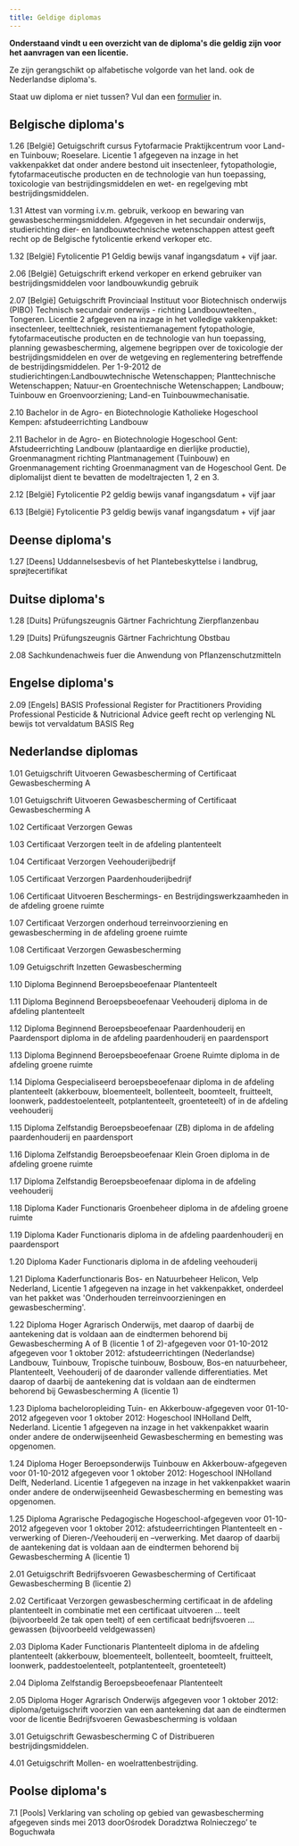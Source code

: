 ```yaml
---
title: Geldige diplomas
---
```


**Onderstaand vindt u een overzicht van de diploma's die geldig zijn voor het aanvragen van een licentie.**

Ze zijn gerangschikt op alfabetische volgorde van het land. ook de Nederlandse diploma's.

Staat uw diploma er niet tussen? Vul dan een [formulier](/wat-wij-doen/formulieren) in.

## Belgische diploma's

1.26 \[België] Getuigschrift cursus Fytofarmacie Praktijkcentrum voor Land- en Tuinbouw; Roeselare. Licentie 1 afgegeven na inzage in het vakkenpakket dat onder andere bestond uit insectenleer, fytopathologie, fytofarmaceutische producten en de technologie van hun toepassing, toxicologie van bestrijdingsmiddelen en wet- en regelgeving mbt bestrijdingsmiddelen.

1.31 Attest van vorming i.v.m. gebruik, verkoop en bewaring van gewasbeschermingsmiddelen. Afgegeven in het secundair onderwijs, studierichting dier- en landbouwtechnische wetenschappen attest geeft recht op de Belgische fytolicentie erkend verkoper etc.

1.32 \[België] Fytolicentie P1 Geldig bewijs vanaf ingangsdatum + vijf jaar.

2.06 \[België] Getuigschrift erkend verkoper en erkend gebruiker van bestrijdingsmiddelen voor landbouwkundig gebruik

2.07 \[België] Getuigschrift Provinciaal Instituut voor Biotechnisch onderwijs (PIBO) Technisch secundair onderwijs - richting Landbouwteelten., Tongeren. Licentie 2 afgegeven na inzage in het volledige vakkenpakket: insectenleer, teelttechniek, resistentiemanagement fytopathologie, fytofarmaceutische producten en de technologie van hun toepassing, planning gewasbescherming, algemene begrippen over de toxicologie der bestrijdingsmiddelen en over de wetgeving en reglementering betreffende de bestrijdingsmiddelen. Per 1-9-2012 de studierichtingen:Landbouwtechnische Wetenschappen; Planttechnische Wetenschappen; Natuur-en Groentechnische Wetenschappen; Landbouw; Tuinbouw en Groenvoorziening; Land-en Tuinbouwmechanisatie.

2.10 Bachelor in de Agro- en Biotechnologie Katholieke Hogeschool Kempen: afstudeerrichting Landbouw

2.11 Bachelor in de Agro- en Biotechnologie Hogeschool Gent: Afstudeerrichting Landbouw (plantaardige en dierlijke productie), Groenmanagment richting Plantmanagement (Tuinbouw) en Groenmanagement richting Groenmanagment van de Hogeschool Gent. De diplomalijst dient te bevatten de modeltrajecten 1, 2 en 3.

2.12 \[België] Fytolicentie P2 geldig bewijs vanaf ingangsdatum + vijf jaar

6.13 \[België] Fytolicentie P3 geldig bewijs vanaf ingangsdatum + vijf jaar

## Deense diploma's

1.27 \[Deens] Uddannelsesbevis of het Plantebeskyttelse i landbrug, sprøjtecertifikat

## Duitse diploma's

1.28 \[Duits] Prüfungszeugnis Gärtner Fachrichtung Zierpflanzenbau

1.29 \[Duits] Prüfungszeugnis Gärtner Fachrichtung Obstbau

2.08 Sachkundenachweis fuer die Anwendung von Pflanzenschutzmitteln

## Engelse diploma's

2.09 \[Engels] BASIS Professional Register for Practitioners Providing Professional Pesticide & Nutricional Advice geeft recht op verlenging NL bewijs tot vervaldatum BASIS Reg

## Nederlandse diplomas

1.01 Getuigschrift Uitvoeren Gewasbescherming of Certificaat Gewasbescherming A

1.01 Getuigschrift Uitvoeren Gewasbescherming of Certificaat Gewasbescherming A

1.02 Certificaat Verzorgen Gewas

1.03 Certificaat Verzorgen teelt in de afdeling plantenteelt

1.04 Certificaat Verzorgen Veehouderijbedrijf

1.05 Certificaat Verzorgen Paardenhouderijbedrijf

1.06 Certificaat Uitvoeren Beschermings- en Bestrijdingswerkzaamheden in de afdeling groene ruimte

1.07 Certificaat Verzorgen onderhoud terreinvoorziening en gewasbescherming in de afdeling groene ruimte

1.08 Certificaat Verzorgen Gewasbescherming

1.09 Getuigschrift Inzetten Gewasbescherming

1.10 Diploma Beginnend Beroepsbeoefenaar Plantenteelt

1.11 Diploma Beginnend Beroepsbeoefenaar Veehouderij diploma in de afdeling plantenteelt

1.12 Diploma Beginnend Beroepsbeoefenaar Paardenhouderij en Paardensport diploma in de afdeling paardenhouderij en paardensport

1.13 Diploma Beginnend Beroepsbeoefenaar Groene Ruimte diploma in de afdeling groene ruimte

1.14 Diploma Gespecialiseerd beroepsbeoefenaar diploma in de afdeling plantenteelt (akkerbouw, bloementeelt, bollenteelt, boomteelt, fruitteelt, loonwerk, paddestoelenteelt, potplantenteelt, groenteteelt) of in de afdeling veehouderij

1.15 Diploma Zelfstandig Beroepsbeoefenaar (ZB) diploma in de afdeling paardenhouderij en paardensport

1.16 Diploma Zelfstandig Beroepsbeoefenaar Klein Groen diploma in de afdeling groene ruimte

1.17 Diploma Zelfstandig Beroepsbeoefenaar diploma in de afdeling veehouderij

1.18 Diploma Kader Functionaris Groenbeheer diploma in de afdeling groene ruimte

1.19 Diploma Kader Functionaris diploma in de afdeling paardenhouderij en paardensport

1.20 Diploma Kader Functionaris diploma in de afdeling veehouderij

1.21 Diploma Kaderfunctionaris Bos- en Natuurbeheer Helicon, Velp Nederland, Licentie 1 afgegeven na inzage in het vakkenpakket, onderdeel van het pakket was 'Onderhouden terreinvoorzieningen en gewasbescherming'.

1.22 Diploma Hoger Agrarisch Onderwijs, met daarop of daarbij de aantekening dat is voldaan aan de eindtermen behorend bij Gewasbescherming A of B (licentie 1 of 2)-afgegeven voor 01-10-2012 afgegeven voor 1 oktober 2012: afstudeerrichtingen (Nederlandse) Landbouw, Tuinbouw, Tropische tuinbouw, Bosbouw, Bos-en natuurbeheer, Plantenteelt, Veehouderij of de daaronder vallende differentiaties. Met daarop of daarbij de aantekening dat is voldaan aan de eindtermen behorend bij Gewasbescherming A (licentie 1)

1.23 Diploma bacheloropleiding Tuin- en Akkerbouw-afgegeven voor 01-10-2012 afgegeven voor 1 oktober 2012: Hogeschool INHolland Delft, Nederland. Licentie 1 afgegeven na inzage in het vakkenpakket waarin onder andere de onderwijseenheid Gewasbescherming en bemesting was opgenomen.

1.24 Diploma Hoger Beroepsonderwijs Tuinbouw en Akkerbouw-afgegeven voor 01-10-2012 afgegeven voor 1 oktober 2012: Hogeschool INHolland Delft, Nederland. Licentie 1 afgegeven na inzage in het vakkenpakket waarin onder andere de onderwijseenheid Gewasbescherming en bemesting was opgenomen.

1.25 Diploma Agrarische Pedagogische Hogeschool-afgegeven voor 01-10-2012 afgegeven voor 1 oktober 2012: afstudeerrichtingen Plantenteelt en -verwerking of Dieren-/Veehouderij en –verwerking. Met daarop of daarbij de aantekening dat is voldaan aan de eindtermen behorend bij Gewasbescherming A (licentie 1)

2.01 Getuigschrift Bedrijfsvoeren Gewasbescherming of Certificaat Gewasbescherming B (licentie 2)

2.02 Certificaat Verzorgen gewasbescherming certificaat in de afdeling plantenteelt in combinatie met een certificaat uitvoeren … teelt (bijvoorbeeld 2e tak open teelt) of een certificaat bedrijfsvoeren … gewassen (bijvoorbeeld veldgewassen)

2.03 Diploma Kader Functionaris Plantenteelt diploma in de afdeling plantenteelt (akkerbouw, bloementeelt, bollenteelt, boomteelt, fruitteelt, loonwerk, paddestoelenteelt, potplantenteelt, groenteteelt)

2.04 Diploma Zelfstandig Beroepsbeoefenaar Plantenteelt

2.05 Diploma Hoger Agrarisch Onderwijs afgegeven voor 1 oktober 2012: diploma/getuigschrift voorzien van een aantekening dat aan de eindtermen voor de licentie Bedrijfsvoeren Gewasbescherming is voldaan

3.01 Getuigschrift Gewasbescherming C of Distribueren bestrijdingsmiddelen.

4.01 Getuigschrift Mollen- en woelrattenbestrijding.

## Poolse diploma's

7.1 \[Pools] Verklaring van scholing op gebied van gewasbescherming afgegeven sinds mei 2013 doorOśrodek Doradztwa Rolnieczego’ te Boguchwała

<link-container>
<link-button link='{"name": "Welke licentie heb ik nodig?","url": "/licenties/welke-licentie-heb-ik-nodig"}' />
</link-container>
